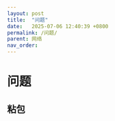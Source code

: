 ```yaml
---
layout: post
title:  "问题"
date:   2025-07-06 12:40:39 +0800
permalink: /问题/
parent: 网络
nav_order: 
---
```


# 问题
## 粘包

